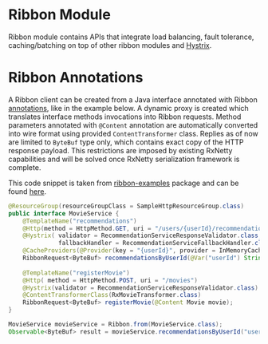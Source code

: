 # Ribbon Module

Ribbon module contains APIs that integrate load balancing, fault tolerance, caching/batching on top of other 
ribbon modules and [Hystrix](https://github.com/netflix/hystrix).

# Ribbon Annotations

A Ribbon client can be created from a Java interface annotated with Ribbon 
[annotations](src/main/java/com/netflix/ribbon/proxy/annotation), like in the example below. A dynamic proxy
is created which translates interface methods invocations into Ribbon requests. Method parameters annotated with
```@Content``` annotation are automatically converted into wire format using provided ```ContentTransformer``` class.
Replies as of now are limited to ```ByteBuf``` type only, which contains exact copy of the HTTP response payload. 
This restrictions are imposed by existing RxNetty capabilities and will be solved once RxNetty serialization
framework is complete.
 
This code snippet is taken from [ribbon-examples](../ribbon-examples) package and can be found 
[here](../ribbon-examples/src/main/java/com/netflix/ribbon/examples/rx/proxy).

```java
@ResourceGroup(resourceGroupClass = SampleHttpResourceGroup.class)
public interface MovieService {
    @TemplateName("recommendations")
    @Http(method = HttpMethod.GET, uri = "/users/{userId}/recommendations")
    @Hystrix( validator = RecommendationServiceResponseValidator.class,
              fallbackHandler = RecommendationServiceFallbackHandler.class)
    @CacheProviders(@Provider(key = "{userId}", provider = InMemoryCacheProviderFactory.class))
    RibbonRequest<ByteBuf> recommendationsByUserId(@Var("userId") String userId);
    
    @TemplateName("registerMovie")
    @Http( method = HttpMethod.POST, uri = "/movies")
    @Hystrix(validator = RecommendationServiceResponseValidator.class)
    @ContentTransformerClass(RxMovieTransformer.class)
    RibbonRequest<ByteBuf> registerMovie(@Content Movie movie);
}

MovieService movieService = Ribbon.from(MovieService.class);
Observable<ByteBuf> result = movieService.recommendationsByUserId("user1").toObservable();
```
